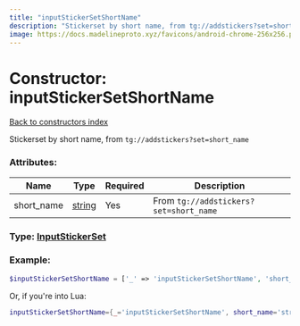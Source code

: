 ```yaml
---
title: "inputStickerSetShortName"
description: "Stickerset by short name, from tg://addstickers?set=short_name"
image: https://docs.madelineproto.xyz/favicons/android-chrome-256x256.png
---
```

# Constructor: inputStickerSetShortName  
[Back to constructors index](index.md)



Stickerset by short name, from `tg://addstickers?set=short_name`

### Attributes:

| Name     |    Type       | Required | Description |
|----------|---------------|----------|-------------|
|short\_name|[string](../types/string.md) | Yes|From `tg://addstickers?set=short_name`|



### Type: [InputStickerSet](../types/InputStickerSet.md)


### Example:

```php
$inputStickerSetShortName = ['_' => 'inputStickerSetShortName', 'short_name' => 'string'];
```  


Or, if you're into Lua:

```lua
inputStickerSetShortName={_='inputStickerSetShortName', short_name='string'}

```


